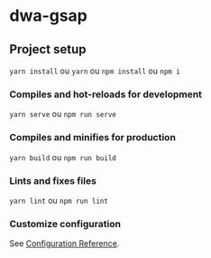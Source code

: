 # dwa-gsap

## Project setup

`yarn install` ou `yarn` ou `npm install` ou `npm i`

### Compiles and hot-reloads for development

`yarn serve` ou `npm run serve`

### Compiles and minifies for production

`yarn build` ou `npm run build`

### Lints and fixes files

`yarn lint` ou `npm run lint`

### Customize configuration

See [Configuration Reference](https://cli.vuejs.org/config/).
